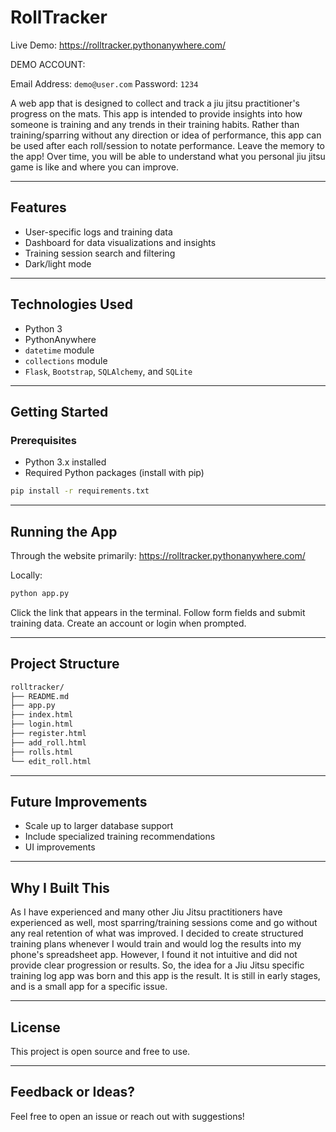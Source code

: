 # RollTracker

Live Demo: https://rolltracker.pythonanywhere.com/

DEMO ACCOUNT:

  Email Address: `demo@user.com`
  Password: `1234`

A web app that is designed to collect and track a jiu jitsu practitioner's progress on the mats. This app is intended to provide insights into how someone is training and any trends in their training habits. Rather than training/sparring without any direction or idea of performance, this app can be used after each roll/session to notate performance. Leave the memory to the app! Over time, you will be able to understand what you personal jiu jitsu game is like and where you can improve. 

---

## Features

- User-specific logs and training data
- Dashboard for data visualizations and insights
- Training session search and filtering
- Dark/light mode

---

## Technologies Used

- Python 3
- PythonAnywhere
- `datetime` module
- `collections` module
- `Flask`, `Bootstrap`, `SQLAlchemy`, and `SQLite`

---

## Getting Started

### Prerequisites

- Python 3.x installed
- Required Python packages (install with pip)

```bash
pip install -r requirements.txt
```

---

## Running the App

Through the website primarily: https://rolltracker.pythonanywhere.com/

Locally:
```bash
python app.py
```

Click the link that appears in the terminal. Follow form fields and submit training data. Create an account or login when prompted.

---

## Project Structure

```bash
rolltracker/
├── README.md
├── app.py
├── index.html
├── login.html
├── register.html
├── add_roll.html
├── rolls.html
└── edit_roll.html

```

---

## Future Improvements

- Scale up to larger database support
- Include specialized training recommendations
- UI improvements

---

## Why I Built This

As I have experienced and many other Jiu Jitsu practitioners have experienced as well, most sparring/training sessions come and go without any real retention of what was improved. I decided to create structured training plans whenever I would train and would log the results into my phone's spreadsheet app. However, I found it not intuitive and did not provide clear progression or results. So, the idea for a Jiu Jitsu specific training log app was born and this app is the result. It is still in early stages, and is a small app for a specific issue.  

---

## License

This project is open source and free to use.

---

## Feedback or Ideas?

Feel free to open an issue or reach out with suggestions!
